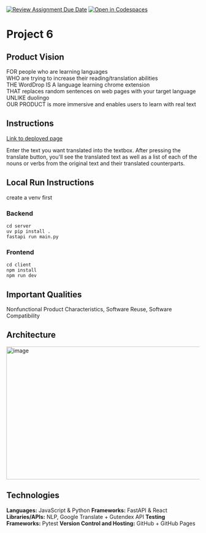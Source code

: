 [![Review Assignment Due Date](https://classroom.github.com/assets/deadline-readme-button-22041afd0340ce965d47ae6ef1cefeee28c7c493a6346c4f15d667ab976d596c.svg)](https://classroom.github.com/a/_KG6YNPd)
[![Open in Codespaces](https://classroom.github.com/assets/launch-codespace-2972f46106e565e64193e422d61a12cf1da4916b45550586e14ef0a7c637dd04.svg)](https://classroom.github.com/open-in-codespaces?assignment_repo_id=20208548)
# Project 6

## Product Vision

FOR people who are learning languages <br>
WHO are trying to increase their reading/translation abilities <br>
THE WordDrop IS A language learning chrome extension <br>
THAT replaces random sentences on web pages with your target language <br>
UNLIKE duolingo <br>
OUR PRODUCT is more immersive and enables users to learn with real text <br>

## Instructions 

[Link to deployed page](https://csci-40500-fall-2025.github.io/project-megatron/)

Enter the text you want translated into the textbox. After pressing the translate button, you'll see the translated text as well as a list of each of the nouns or verbs from the original text and their translated counterparts. 

## Local Run Instructions
create a venv first
### Backend
```
cd server
uv pip install . 
fastapi run main.py
```

### Frontend
```
cd client
npm install
npm run dev
```

## Important Qualities
Nonfunctional Product Characteristics, Software Reuse, Software Compatibility

## Architecture
<img width="649" height="346" alt="image" src="https://github.com/user-attachments/assets/01a18cfb-8c3c-44f2-b5af-cd3e73de85c2" />

## Technologies
**Languages:** JavaScript & Python
**Frameworks:** FastAPI & React
**Libraries/APIs:** NLP, Google Translate + Gutendex API
**Testing Frameworks:** Pytest
**Version Control and Hosting:** GitHub + GitHub Pages
